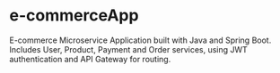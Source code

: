 # e-commerceApp
E-commerce Microservice Application built with Java and Spring Boot. Includes User, Product, Payment and Order services, using JWT authentication and API Gateway for routing.
